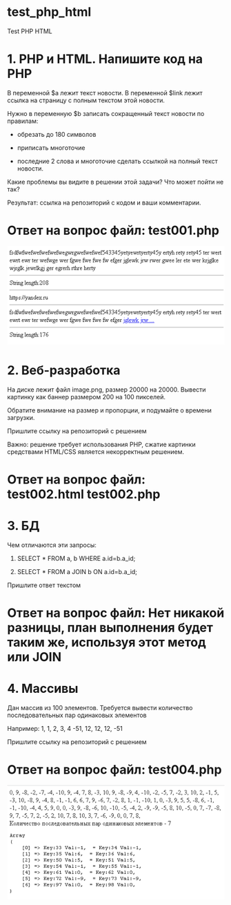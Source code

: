# test_php_html
Test PHP HTML

# 1. PHP и HTML. Напишите код на PHP

В переменной $a лежит текст новости. В переменной $link лежит ссылка на страницу с полным текстом этой новости.

Нужно в переменную $b записать сокращенный текст новости по правилам:

- обрезать до 180 символов

- приписать многоточие

- последние 2 слова и многоточие сделать ссылкой на полный текст новости.

Какие проблемы вы видите в решении этой задачи? Что может пойти не так?

Результат: ссылка на репозиторий с кодом и ваши комментарии.

# Ответ на вопрос файл: test001.php

![alt text](sample001.png "Example image")

# 2. Веб-разработка

На диске лежит файл image.png, размер 20000 на 20000. Вывести картинку как баннер размером 200 на 100 пикселей.

Обратите внимание на размер и пропорции, и подумайте о времени загрузки.

Пришлите ссылку на репозиторий с решением

Важно: решение требует использования PHP, сжатие картинки средствами HTML/CSS является некорректным решением.

# Ответ на вопрос файл: test002.html test002.php

# 3. БД
Чем отличаются эти запросы:

1. SELECT * FROM a, b WHERE a.id=b.a_id;

2. SELECT * FROM a JOIN b ON a.id=b.a_id;

Пришлите ответ текстом

# Ответ на вопрос файл: Нет никакой разницы, план выполнения будет таким же, используя этот метод или JOIN

# 4. Массивы

Дан массив из 100 элементов. Требуется вывести количество последовательных пар одинаковых элементов

Например: 1, 1, 2, 3, 4 -51, 12, 12, 12, -51

Пришлите ссылку на репозиторий с решением

# Ответ на вопрос файл: test004.php

![alt text](sample004.png "Example image")
